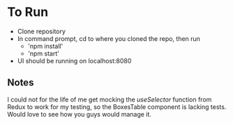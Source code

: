 # To Run

- Clone repository
- In command prompt, cd to where you cloned the repo, then run
  - 'npm install'
  - 'npm start' 
- UI should be running on localhost:8080

## Notes
I could not for the life of me get mocking the _useSelector_ function from Redux to work for my testing, so the BoxesTable component is lacking tests. Would love to see how you guys would manage it.
